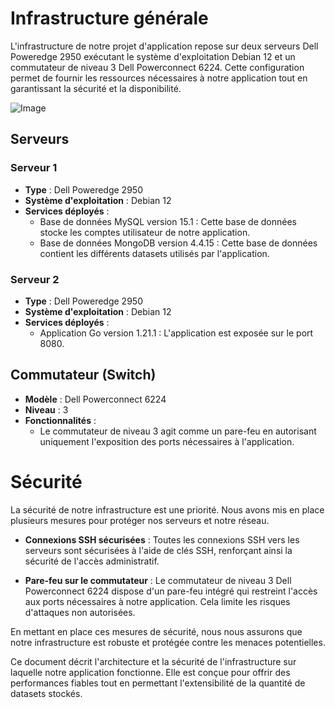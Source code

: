 # Infrastructure générale

L'infrastructure de notre projet d'application repose sur deux serveurs Dell Poweredge 2950 exécutant le système d'exploitation Debian 12 et un commutateur de niveau 3 Dell Powerconnect 6224. Cette configuration permet de fournir les ressources nécessaires à notre application tout en garantissant la sécurité et la disponibilité.

![Image](https://cdn.discordapp.com/attachments/899663943256121405/1159801372758257704/PXL_20231006_051420383.jpg?ex=65325833&is=651fe333&hm=e8b55d195c26f9e634e04210bc31872e6b0110be9ed06f7246350d09e149d6e3)


## Serveurs

### Serveur 1

- **Type** : Dell Poweredge 2950
- **Système d'exploitation** : Debian 12
- **Services déployés** :
    - Base de données MySQL version 15.1 : Cette base de données stocke les comptes utilisateur de notre application.
    - Base de données MongoDB version 4.4.15 : Cette base de données contient les différents datasets utilisés par l'application.

### Serveur 2

- **Type** : Dell Poweredge 2950
- **Système d'exploitation** : Debian 12
- **Services déployés** :
    - Application Go version 1.21.1 : L'application est exposée sur le port 8080.

## Commutateur (Switch)

- **Modèle** : Dell Powerconnect 6224
- **Niveau** : 3
- **Fonctionnalités** :
    - Le commutateur de niveau 3 agit comme un pare-feu en autorisant uniquement l'exposition des ports nécessaires à l'application.

# Sécurité

La sécurité de notre infrastructure est une priorité. Nous avons mis en place plusieurs mesures pour protéger nos serveurs et notre réseau.

- **Connexions SSH sécurisées** : Toutes les connexions SSH vers les serveurs sont sécurisées à l'aide de clés SSH, renforçant ainsi la sécurité de l'accès administratif.

- **Pare-feu sur le commutateur** : Le commutateur de niveau 3 Dell Powerconnect 6224 dispose d'un pare-feu intégré qui restreint l'accès aux ports nécessaires à notre application. Cela limite les risques d'attaques non autorisées.

En mettant en place ces mesures de sécurité, nous nous assurons que notre infrastructure est robuste et protégée contre les menaces potentielles.

Ce document décrit l'architecture et la sécurité de l'infrastructure sur laquelle notre application fonctionne. Elle est conçue pour offrir des performances fiables tout en permettant l'extensibilité de la quantité de datasets stockés.
